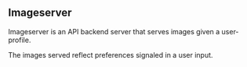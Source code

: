 Imageserver
-----------

Imageserver is an API backend server that serves images given a user-profile.

The images served reflect preferences signaled in a user input.
